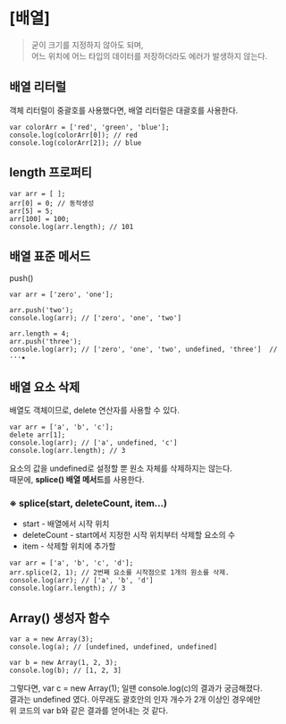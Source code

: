 
# [배열]
> 굳이 크기를 지정하지 않아도 되며, <br>
어느 위치에 어느 타입의 데이터를 저장하더라도 에러가 발생하지 않는다.

<h2>배열 리터럴</h2>
객체 리터럴이 중괄호를 사용했다면, 배열 리터럴은 대괄호를 사용한다.

```
var colorArr = ['red', 'green', 'blue'];
console.log(colorArr[0]); // red
console.log(colorArr[2]); // blue
```

<h2>length 프로퍼티</h2>

```
var arr = [ ];
arr[0] = 0; // 동적생성
arr[5] = 5;
arr[100] = 100;
console.log(arr.length); // 101
```

<h2>배열 표준 메서드</h2>
push()

```
var arr = ['zero', 'one'];

arr.push('two');
console.log(arr); // ['zero', 'one', 'two']

arr.length = 4;
arr.push('three');
console.log(arr); // ['zero', 'one', 'two', undefined, 'three']  //···★
```

<h2>배열 요소 삭제</h2>
배열도 객체이므로, delete 연산자를 사용할 수 있다.

```
var arr = ['a', 'b', 'c'];
delete arr[1];
console.log(arr); // ['a', undefined, 'c']
console.log(arr.length); // 3
```

요소의 값을 undefined로 설정할 뿐 원소 자체를 삭제하지는 않는다.<br>
때문에, <b>splice() 배열 메서드</b>를 사용한다.

<h3>※ splice(start, deleteCount, item...)</h3>
<ul>
  <li>start - 배열에서 시작 위치</li>
<li>deleteCount - start에서 지정한 시작 위치부터 삭제할 요소의 수</li>
  <li>item - 삭제할 위치에 추가할 </li>
  </ul>
  
```
var arr = ['a', 'b', 'c', 'd'];
arr.splice(2, 1); // 2번째 요소를 시작점으로 1개의 원소를 삭제.
console.log(arr); // ['a', 'b', 'd']
console.log(arr.length); // 3
```

<h2>Array() 생성자 함수</h2>

```
var a = new Array(3);
console.log(a); // [undefined, undefined, undefined]

var b = new Array(1, 2, 3);
console.log(b); // [1, 2, 3]
```

그렇다면, var c = new Array(1); 일땐 console.log(c)의 결과가 궁금해졌다.<br>
결과는 undefined 였다. 아무래도 괄호안의 인자 개수가 2개 이상인 경우에만 <br>
위 코드의 var b와 같은 결과를 얻어내는 것 같다.

